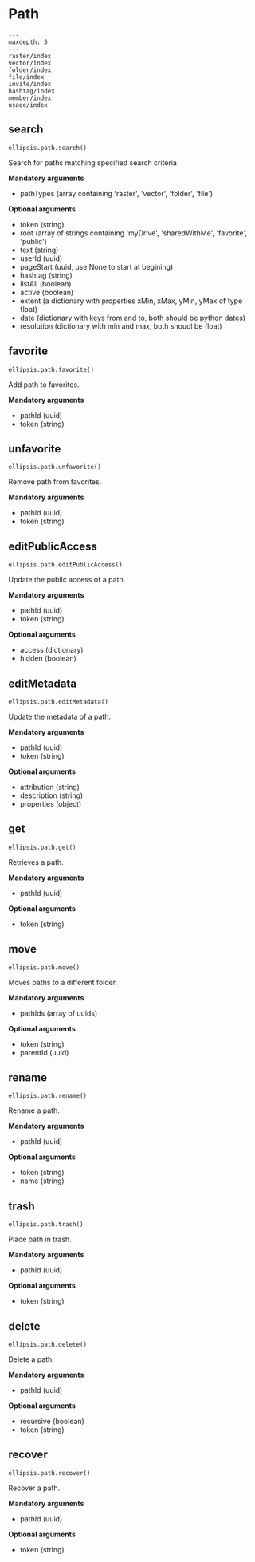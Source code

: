# Path

```{toctree}
---
maxdepth: 5
---
raster/index
vector/index
folder/index
file/index
invite/index
hashtag/index
member/index
usage/index
```

## search

    ellipsis.path.search()

Search for paths matching specified search criteria.

**Mandatory arguments**
- pathTypes (array containing 'raster', 'vector', 'folder', 'file')

**Optional arguments**
- token (string)
- root (array of strings containing 'myDrive', 'sharedWithMe', 'favorite', 'public')
- text (string)
- userId (uuid)
- pageStart (uuid, use None to start at begining)
- hashtag (string)
- listAll (boolean)
- active (boolean)
- extent (a dictionary with properties xMin, xMax, yMin, yMax of type float)
- date (dictionary with keys from and to, both should be python dates)
- resolution (dictionary with min and max, both shoudl be float)


## favorite

    ellipsis.path.favorite()

Add path to favorites.

**Mandatory arguments**

- pathId (uuid)
- token (string)

## unfavorite

    ellipsis.path.unfavorite()

Remove path from favorites.

**Mandatory arguments**

- pathId (uuid)
- token (string)

## editPublicAccess

    ellipsis.path.editPublicAccess()

Update the public access of a path.

**Mandatory arguments**

- pathId (uuid)
- token (string)

**Optional arguments**

- access (dictionary)
- hidden (boolean)

## editMetadata

    ellipsis.path.editMetadata()

Update the metadata of a path.

**Mandatory arguments**

- pathId (uuid)
- token (string)

**Optional arguments**

- attribution (string)
- description (string)
- properties (object)

## get

    ellipsis.path.get()

Retrieves a path.

**Mandatory arguments**

- pathId (uuid)

**Optional arguments**

- token (string)

## move

    ellipsis.path.move()

Moves paths to a different folder.

**Mandatory arguments**

- pathIds (array of uuids)

**Optional arguments**

- token (string)
- parentId (uuid)

## rename

    ellipsis.path.rename()

Rename a path.

**Mandatory arguments**

- pathId (uuid)

**Optional arguments**

- token (string)
- name (string)

## trash

    ellipsis.path.trash()

Place path in trash.

**Mandatory arguments**

- pathId (uuid)

**Optional arguments**

- token (string)

## delete

    ellipsis.path.delete()

Delete a path.

**Mandatory arguments**

- pathId (uuid)

**Optional arguments**

- recursive (boolean)
- token (string)

## recover

    ellipsis.path.recover()

Recover a path.

**Mandatory arguments**

- pathId (uuid)

**Optional arguments**

- token (string)
